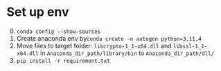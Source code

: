 # Set up env
0. `conda config --show-sources`
1. Create anaconda env by`conda create -n autogen python=3.11.4`
2. Move files to target folder: `libcrypto-1_1-x64.dll` and `libssl-1_1-x64.dll` in `Anaconda_dir_path/library/bin` to `Anaconda_dir_path/dll/`
3. `pip install -r requirement.txt`
